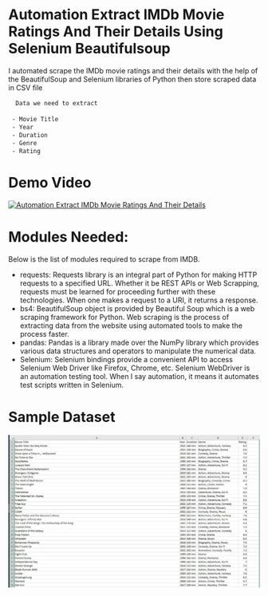 # Automation Extract IMDb Movie Ratings And Their Details Using Selenium Beautifulsoup
 I automated scrape the IMDb movie ratings and their details with the help of the BeautifulSoup and Selenium libraries of Python then store scraped data in CSV file
```
  Data we need to extract

 - Movie Title
 - Year
 - Duration
 - Genre
 - Rating
 ```
 
 
# Demo Video 
[![Automation Extract IMDb Movie Ratings And Their Details](https://img.youtube.com/vi/Ag2tDn8BGXk/0.jpg)](https://www.youtube.com/watch?v=Ag2tDn8BGXk)
 

  

 
 
# Modules Needed:
Below is the list of modules required to scrape from IMDB.

- requests: Requests library is an integral part of Python for making HTTP requests to a specified URL. Whether it be REST APIs or Web Scrapping, requests must be learned for proceeding further with these technologies. When one makes a request to a URI, it returns a response.
- bs4: BeautifulSoup object is provided by Beautiful Soup which is a web scraping framework for Python. Web scraping is the process of extracting data from the website using automated tools to make the process faster.
- pandas: Pandas is a library made over the NumPy library which provides various data structures and operators to manipulate the numerical data.
- Selenium: Selenium bindings provide a convenient API to access Selenium Web Driver like Firefox, Chrome, etc. Selenium WebDriver is an automation testing tool. When I say automation, it means it automates test scripts written in Selenium. 

# Sample Dataset

![IMDb Movie Ratings And Their Details](https://github.com/Abdelrhman2022/Automation-Extract-IMDb-Movie-Ratings-And-Their-Details-Using-Selenium-Beautifulsoup/blob/main/Sample.JPG)
